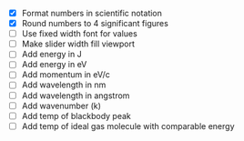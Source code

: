 - [x] Format numbers in scientific notation
- [x] Round numbers to 4 significant figures
- [ ] Use fixed width font for values
- [ ] Make slider width fill viewport
- [ ] Add energy in J
- [ ] Add energy in eV
- [ ] Add momentum in eV/c
- [ ] Add wavelength in nm
- [ ] Add wavelength in angstrom
- [ ] Add wavenumber (k)
- [ ] Add temp of blackbody peak
- [ ] Add temp of ideal gas molecule with comparable energy
